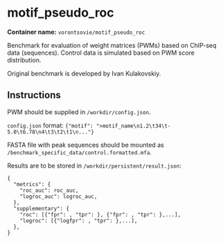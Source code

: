 # motif_pseudo_roc
**Container name:** `vorontsovie/motif_pseudo_roc`

Benchmark for evaluation of weight matrices (PWMs) based on ChIP-seq data (sequences). Control data is simulated based on PWM score distribution.

Original benchmark is developed by Ivan Kulakovskiy.

## Instructions
PWM should be supplied in `/workdir/config.json`. 

`config.json` format:
```{"motif": ">motif_name\n1.2\t34\t-5.0\t6.78\n4\t3\t2\t1\n..."}```

FASTA file with peak sequences should be mounted as `/benchmark_specific_data/control.formatted.mfa`.

Results are to be stored in `/workdir/persistent/result.json`:
```
{
  "metrics": {
    "roc_auc": roc_auc,
    "logroc_auc": logroc_auc,
  },
  "supplementary": {
    "roc": [{"fpr": , "tpr": }, {"fpr": , "tpr": },...],
    "logroc": [{"logfpr": , "tpr": },...],
  },
}
```
